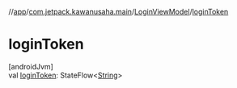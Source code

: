 //[app](../../../index.md)/[com.jetpack.kawanusaha.main](../index.md)/[LoginViewModel](index.md)/[loginToken](login-token.md)

# loginToken

[androidJvm]\
val [loginToken](login-token.md): StateFlow&lt;[String](https://kotlinlang.org/api/latest/jvm/stdlib/kotlin/-string/index.html)&gt;
